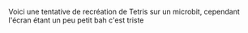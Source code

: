 Voici une tentative de recréation de Tetris sur un microbit, cependant l'écran étant un peu petit bah c'est triste